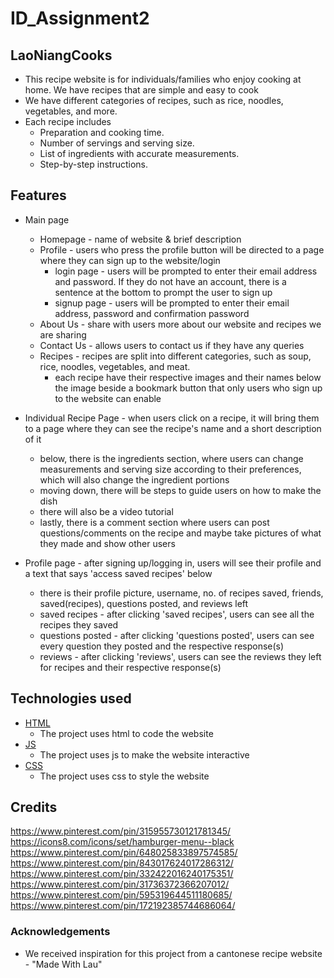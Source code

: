 # ID_Assignment2

## LaoNiangCooks

- This recipe website is for individuals/families who enjoy cooking at home. We have recipes that are simple and easy to cook
- We have different categories of recipes, such as rice, noodles, vegetables, and more.
- Each recipe includes
  - Preparation and cooking time.
  - Number of servings and serving size.
  - List of ingredients with accurate measurements.
  - Step-by-step instructions.

## Features

- Main page

  - Homepage - name of website & brief description
  - Profile - users who press the profile button will be directed to a page where they can sign up to the website/login
    - login page - users will be prompted to enter their email address and password. If they do not have an account, there is a sentence at the bottom to prompt the user to sign up
    - signup page - users will be prompted to enter their email address, password and confirmation password
  - About Us - share with users more about our website and recipes we are sharing
  - Contact Us - allows users to contact us if they have any queries
  - Recipes - recipes are split into different categories, such as soup, rice, noodles, vegetables, and meat.
    - each recipe have their respective images and their names below the image beside a bookmark button that only users who sign up to the website can enable

- Individual Recipe Page - when users click on a recipe, it will bring them to a page where they can see the recipe's name and a short description of it

  - below, there is the ingredients section, where users can change measurements and serving size according to their preferences, which will also change the ingredient portions
  - moving down, there will be steps to guide users on how to make the dish
  - there will also be a video tutorial
  - lastly, there is a comment section where users can post questions/comments on the recipe and maybe take pictures of what they made and show other users

- Profile page - after signing up/logging in, users will see their profile and a text that says 'access saved recipes' below
  - there is their profile picture, username, no. of recipes saved, friends, saved(recipes), questions posted, and reviews left
  - saved recipes - after clicking 'saved recipes', users can see all the recipes they saved
  - questions posted - after clicking 'questions posted', users can see every question they posted and the respective response(s)
  - reviews - after clicking 'reviews', users can see the reviews they left for recipes and their respective response(s)

## Technologies used

- [HTML](https://html.com/)
  - The project uses html to code the website
- [JS](https://www.javascript.com/)
  - The project uses js to make the website interactive
- [CSS](https://www.w3.org/Style/CSS/Overview.en.html)
  - The project uses css to style the website

## Credits

https://www.pinterest.com/pin/315955730121781345/
https://icons8.com/icons/set/hamburger-menu--black
https://www.pinterest.com/pin/648025833897574585/
https://www.pinterest.com/pin/843017624017286312/
https://www.pinterest.com/pin/332422016240175351/
https://www.pinterest.com/pin/31736372366207012/
https://www.pinterest.com/pin/595319644511180685/
https://www.pinterest.com/pin/172192385744686064/

### Acknowledgements

- We received inspiration for this project from a cantonese recipe website - "Made With Lau"
